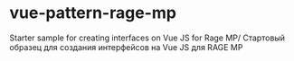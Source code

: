 # vue-pattern-rage-mp
Starter sample for creating interfaces on Vue JS for Rage MP/ Стартовый образец для создания интерфейсов на Vue JS для RAGE MP
